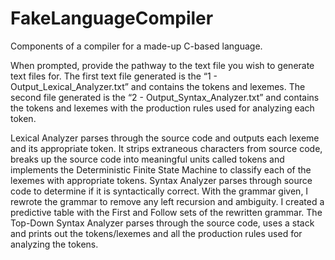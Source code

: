 # FakeLanguageCompiler
Components of a compiler for a made-up C-based language. 

When prompted, provide the pathway to the text file you wish to generate text files for. The first text file generated is the “1 - Output_Lexical_Analyzer.txt” and contains the tokens and lexemes. The second file generated is the “2 - Output_Syntax_Analyzer.txt” and contains the tokens and lexemes with the production rules used for analyzing each token.

Lexical Analyzer parses through the source code and outputs each lexeme and its appropriate token. It strips extraneous characters from source code, breaks up the source code into meaningful units called tokens and implements the Deterministic Finite State Machine to classify each of the lexemes with appropriate tokens. 
Syntax Analyzer parses through source code to determine if it is syntactically correct. With the grammar given, I rewrote the grammar to remove any left recursion and ambiguity. I created a predictive table with the First and Follow sets of the rewritten grammar. The Top-Down Syntax Analyzer parses through the source code, uses a stack and prints out the tokens/lexemes and all the production rules used for analyzing the tokens. 

